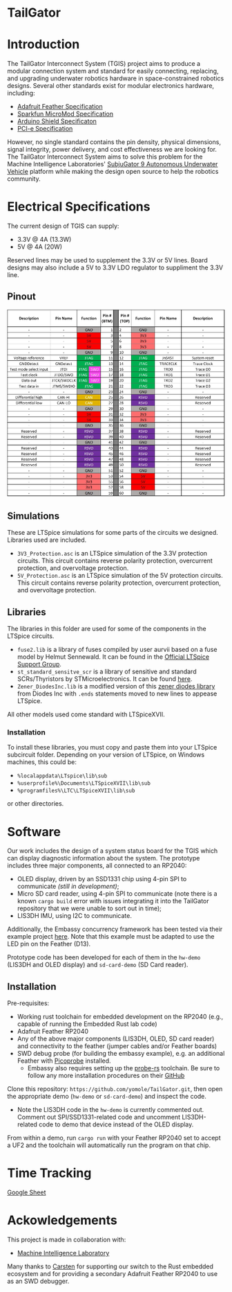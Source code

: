 # TailGator

# Introduction

The TailGator Interconnect System (TGIS) project aims to produce a modular connection system and standard for easily connecting, replacing, and upgrading underwater robotics hardware in space-constrained robotics designs. 
Several other standards exist for modular electronics hardware, including:

- [Adafruit Feather Specification](https://learn.adafruit.com/adafruit-feather/feather-specification)
- [Sparkfun MicroMod Specification](https://www.sparkfun.com/micromod)
- [Arduino Shield Specificaton](https://learn.sparkfun.com/tutorials/arduino-shields-v2)
- [PCI-e Specification](https://pcisig.com/)

However, no single standard contains the pin density, physical dimensions, signal integrity, power delivery, and cost effectiveness we are looking for. The TailGator Interconnect System aims to solve this problem for the Machine Intelligence Laboratories' [SubjuGator 9 Autonomous Underwater Vehicle](http://subjugator.org/?page_id=3390) platform while making the design open source to help the robotics community.

# Electrical Specifications

The current design of TGIS can supply:
- 3.3V @ 4A (13.3W)
- 5V @ 4A (20W)

Reserved lines may be used to supplement the 3.3V or 5V lines. Board designs may also include a 5V to 3.3V LDO regulator to suppliment the 3.3V line.

## Pinout

![image](Documents/Images/Pinout-11-26-23.jpg)

## Simulations

These are LTSpice simulations for some parts of the circuits we designed. Libraries used are included.

- `3V3_Protection.asc` is an LTSpice simulation of the 3.3V protection circuits. This circuit contains reverse polarity protection, overcurrent protection, and overvoltage protection.
- `5V_Protection.asc` is an LTSpice simulation of the 5V protection circuits. This circuit contains reverse polarity protection, overcurrent protection, and overvoltage protection.

## Libraries

The libraries in this folder are used for some of the components in the LTSpice circuits.

- `fuse2.lib` is a library of fuses compiled by user aurvii based on a fuse model by Helmut Sennewald. It can be found in the [Official LTSpice Support Group](https://groups.io/g/LTspice).
- `st_standard_sensitve_scr` is a library of sensitive and standard SCRs/Thyristors by STMicroelectronics. It can be found [here](https://www.st.com/resource/en/spice_model/standard_sensitive_scr_pspice.zip).
- `Zener_DiodesInc.lib` is a modified version of this [zener diodes library](https://www.diodes.com/productcollection/spicemodels/8345/Zener+Diodes.spice.txt?eid=88) from Diodes Inc with `.ends` statements moved to new lines to appease LTSpice.

All other models used come standard with LTSpiceXVII.

### Installation

To install these libraries, you must copy and paste them into your LTSpice subcircuit folder. Depending on your version of LTSpice, on Windows machines, this could be:
- `%localappdata\LTspice\lib\sub`
- `%userprofile%\Documents\LTSpiceXVII\lib\sub`
- `%programfiles%\LTC\LTSpiceXVII\lib\sub`

or other directories.

# Software
Our work includes the design of a system status board for the TGIS which can display diagnostic information about the system. The prototype includes three major components, all connected to an RP2040:
- OLED display, driven by an SSD1331 chip using 4-pin SPI to communicate *(still in development)*;
- Micro SD card reader, using 4-pin SPI to communicate (note there is a known `cargo build` error with issues integrating it into the TailGator repository that we were unable to sort out in time);
- LIS3DH IMU, using I2C to communicate.

Additionally, the Embassy concurrency framework has been tested via their example project [here](https://github.com/embassy-rs/embassy/tree/main/examples/rp). Note that this example must be adapted to use the LED pin on the Feather (D13).

Prototype code has been developed for each of them in the `hw-demo` (LIS3DH and OLED display) and `sd-card-demo` (SD Card reader).

## Installation

Pre-requisites:
- Working rust toolchain for embedded development on the RP2040 (e.g., capable of running the Embedded Rust lab code)
- Adafruit Feather RP2040
- Any of the above major components (LIS3DH, OLED, SD card reader) and connectivity to the feather (jumper cables and/or Feather boards)
- SWD debug probe (for building the embassy example), e.g. an additional Feather with [Picoprobe](https://github.com/raspberrypi/picoprobe) installed.
    - Embassy also requires setting up the [probe-rs](https://github.com/probe-rs/probe-rs) toolchain. Be sure to follow any more installation procedures on their [GitHub](https://github.com/embassy-rs/embassy#embassy)

Clone this repository: `https://github.com/yomole/TailGator.git`, then open the appropriate demo (`hw-demo` or `sd-card-demo`) and inspect the code.
- Note the LIS3DH code in the `hw-demo` is currently commented out. Comment out SPI/SSD1331-related code and uncomment LIS3DH-related code to demo that device instead of the OLED display.

From within a demo, run `cargo run` with your Feather RP2040 set to accept a UF2 and the toolchain will automatically run the program on that chip.


# Time Tracking

[Google Sheet](https://docs.google.com/spreadsheets/d/1ABE5ELdahlYolHOQ2TSzXDdkT7J0JBhl6qDKFItKDu4/)

# Ackowledgements

This project is made in collaboration with:
- [Machine Intelligence Laboratory](https://mil.ufl.edu/)

Many thanks to [Carsten](https://github.com/shulltronics) for supporting our switch to the Rust embedded ecosystem and for providing a secondary Adafruit Feather RP2040 to use as an SWD debugger.
